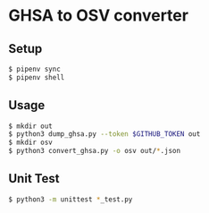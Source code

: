 # GHSA to OSV converter

## Setup

```bash
$ pipenv sync
$ pipenv shell
```

## Usage

```bash
$ mkdir out
$ python3 dump_ghsa.py --token $GITHUB_TOKEN out
$ mkdir osv
$ python3 convert_ghsa.py -o osv out/*.json
```

## Unit Test

```bash
$ python3 -m unittest *_test.py
```
